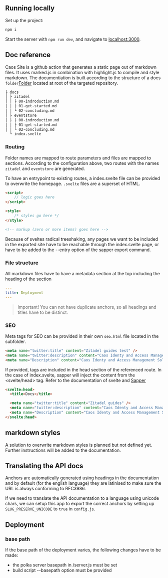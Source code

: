 ## Running locally

Set up the project:

```bash
npm i
```

Start the server with `npm run dev`, and navigate to [localhost:3000](http://localhost:3000).

## Doc reference

Caos Site is a github action that generates a static page out of markdown files. It uses marked.js in combination with highlight.js to compile and style markdown.
The documentiation is built according to the structure of a docs `folder`[Folder](https://github.com/caos/site/tree/master/docs) located at root of the targeted repository.

```bash
├ docs
│ ├ zitadel
│ │ ├ 00-indroduction.md
│ │ ├ 01-get-started.md
│ │ └ 02-concluding.md
│ ├ eventstore
│ ├ ├ 00-indroduction.md
│ │ ├ 01-get-started.md
│ │ └ 02-concluding.md
  └ index.svelte
```
### Routing
Folder names are mapped to route parameters and files are mapped to sections.
According to the configuration above, two routes with the names `zitadel` and `eventstore` are generated.

To have an entrypoint to existing routes, a index.svelte file can be provided to overwrite the homepage.
`.svelte` files are a superset of HTML. 

```html
<script>
	// logic goes here
</script>

<style>
	/* styles go here */
</style>

<!-- markup (zero or more items) goes here -->
```

Because of sveltes radical treeshaking, any pages we want to be included in the exported site have to be reachable through the index.svelte page, or have to be added to the --entry option of the sapper export command.

### File structure
All markdown files have to have a metadata section at the top including the heading of the section

```yaml
---
title: Deployment
---
```

> Important! You can not have duplicate anchors, so all headings and titles have to be distinct.

### SEO
Meta tags for SEO can be provided in their own `seo.html` file located in the subfolder.

```html
<meta name="twitter:title" content="Zitadel guides test" />
<meta name="twitter:description" content="Caos Identy and Access Management Solution" />
<meta name="Description" content="Caos Identy and Access Management Solution" />
```

If provided, tags are included in the head section of the referenced route.
In the case of index.svelte, sapper will inject the content from the <svelte/head> tag. Refer to the documentation of svelte and [Sapper](https://sapper.svelte.dev/docs#Pages)

```html
<svelte:head>
  <title>Docs</title>

  <meta name="twitter:title" content="Zitadel guides" />
  <meta name="twitter:description" content="Caos Identy and Access Management Solution" />
  <meta name="Description" content="Caos Identy and Access Management Solution" />
</svelte:head>
```

## markdown styles

A solution to overwrite markdown styles is planned but not defined yet. Further instructions will be added to the documentation.

## Translating the API docs

Anchors are automatically generated using headings in the documentation and by default (for the english language) they are latinised to make sure the URL is always conforming to RFC3986.

If we need to translate the API documentation to a language using unicode chars, we can setup this app to export the correct anchors by setting up `SLUG_PRESERVE_UNICODE` to `true` in `config.js`.

## Deployment

### base path

If the base path of the deployment varies, the following changes have to be made:

* the polka server basepath in /server.js must be set
* build script --basepath option must be provided
